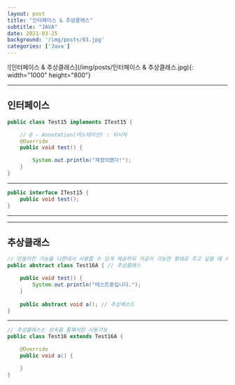 ```yaml
---
layout: post
title: "인터페이스 & 추상클래스"
subtitle: "JAVA"
date: 2021-03-25
background: '/img/posts/01.jpg'
categories: ['Java']
---
```


![인터페이스 & 추상클래스](/img/posts/인터페이스 & 추상클래스.jpg){: width="1000" height="800"}

-----

## 인터페이스

```java
public class Test15 implements ITest15 {

	// @ - Annotation(어노테이션) : 지시자
	@Override
	public void test() {

        System.out.println("재정의했다!");
	}
}
```

-----

```java
public interface ITest15 {
	public void test();
}
```

-----

-----

## 추상클래스

```java
// 만들어진 기능을 다른데서 사용할 수 있게 제공하되 가공이 가능한 형태로 주고 싶을 때 사용
public abstract class Test16A { // 추상클래스

	public void test() {
		System.out.println("테스트중입니다.");
	}
	
	public abstract void a(); // 추상메소드
}
```

-----

```java
// 추상클래스는 상속을 통해서만 사용가능
public class Test16 extends Test16A {

	@Override
	public void a() {

    }
}
```






